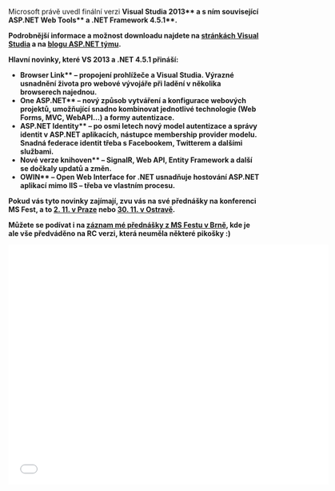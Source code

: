 <!-- dcterms:identifier = aspnetcz#5411 -->
<!-- dcterms:title = Visual Studio 2013 RTW -->
<!-- dcterms:abstract = Microsoft právě uvedl novou verzi Visual Studia a .NET Frameworku -->
<!-- np9:categoryId = 7 -->
<!-- x4w:category = Software -->
<!-- np9:authorId = 1 -->
<!-- np9:authorEmail = michal.valasek@altairis.cz -->
<!-- dcterms:creator = Michal Altair Valášek -->
<!-- dcterms:created = 2013-10-17T14:23:21.377+02:00 -->
<!-- dcterms:date = 2013-10-17T14:23:21+02:00 -->
<!-- x4w:pictureWidth = 150 -->
<!-- x4w:pictureHeight = 150 -->
<!-- x4w:pictureUrl = /perex-pictures/20131017-visual-studio-2013-rtw.png -->

Microsoft právě uvedl finální verzi <strong abp="330">Visual Studia 2013** a s ním související <strong abp="331">ASP.NET Web Tools** a <strong abp="332">.NET Framework 4.5.1**.

Podrobnější informace a možnost downloadu najdete na [stránkách Visual Studia](http://go.microsoft.com/fwlink/p/?LinkId=306566) a na [blogu ASP.NET týmu](http://blogs.msdn.com/b/webdev/archive/2013/10/17/announcing-release-of-asp-net-and-web-tools-for-visual-studio-2013.aspx).

Hlavní novinky, které VS 2013 a .NET 4.5.1 přináší:

*   <strong abp="339">Browser Link** – propojení prohlížeče a Visual Studia. Výrazné usnadnění života pro webové vývojáře při ladění v několika browserech najednou. 
*   <strong abp="341">One ASP.NET** – nový způsob vytváření a konfigurace webových projektů, umožňující snadno kombinovat jednotlivé technologie (Web Forms, MVC, WebAPI…) a formy autentizace. 
*   <strong abp="343">ASP.NET Identity** – po osmi letech nový model autentizace a správy identit v ASP.NET aplikacích, nástupce membership provider modelu. Snadná federace identit třeba s Facebookem, Twitterem a dalšími službami. 
*   <strong abp="345">Nové verze knihoven** – SignalR, Web API, Entity Framework a další se dočkaly updatů a změn. 
*   <strong abp="347">OWIN** – Open Web Interface for .NET usnadňuje hostování ASP.NET aplikací mimo IIS – třeba ve vlastním procesu. 

Pokud vás tyto novinky zajímají, zvu vás na své přednášky na konferenci MS Fest, a to [2. 11. v Praze](http://www.ms-fest.cz/praha/program/sobota) nebo [30. 11. v Ostravě](http://www.ms-fest.cz/ostrava/program/sobota).

Můžete se podívat i na [záznam mé přednášky z MS Festu v Brně](http://youtu.be/rwGkyUnptag), kde je ale vše předváděno na RC verzi, která neuměla některé pikošky :)

<iframe width="640" height="480" src="//www.youtube-nocookie.com/embed/rwGkyUnptag?rel=0" frameborder="0" allowfullscreen="allowfullscreen" abp="354"></iframe>
</strong></strong></strong></strong></strong></strong></strong></strong>